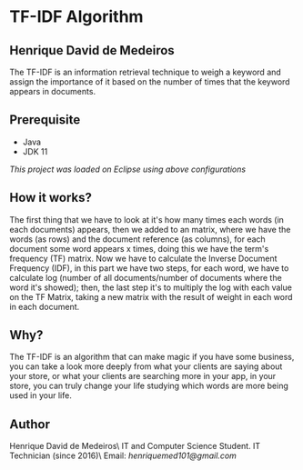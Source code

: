 # TF-IDF Algorithm

## Henrique David de Medeiros

The TF-IDF is an information retrieval technique to weigh a keyword and assign the importance of it based on the number of times that the keyword appears in documents. 

## Prerequisite

- Java
- JDK 11

_This project was loaded on Eclipse using above configurations_

## How it works?

The first thing that we have to look at it's how many times each words (in each documents) appears, then we added to an matrix, where we have the words (as rows) and the document reference (as columns), for each document some word appears x times, doing this we have the term's frequency (TF) matrix. Now we have to calculate the Inverse Document Frequency (IDF), in this part we have two steps, for each word, we have to calculate log (number of all documents/number of documents where the word it's showed); then, the last step it's to multiply the log with each value on the TF Matrix, taking a new matrix with the result of weight in each word in each document.

## Why?

The TF-IDF is an algorithm that can make magic if you have some business, you can take a look more deeply from what your clients are saying about your store, or what your clients are searching more in your app, in your store, you can truly change your life studying which words are more being used in your life.

## Author

Henrique David de Medeiros\\
IT and Computer Science Student. IT Technician (since 2016)\\
Email: _henriquemed101@gmail.com_
